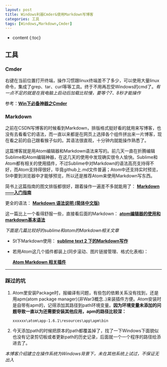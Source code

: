 ```yaml
---
layout: post
title: Windows利器Cmder&使用Markdown写博客
categories: 工具
tags: [Windows,Markdown,Cmder]
---
```


* content
{:toc}






## 工具

### Cmder

  右键在当前位置打开终端，操作习惯跟linux终端差不了多少，可以使用大量linux命令，集成了grep、tar、curl等等工具。终于不用再忍受Windows的cmd了。*有一点不足的就是在我电脑上启动后加载比较慢，要等个7、8秒才能操作*

  参考：**[Win下必备神器之Cmder](http://www.jeffjade.com/2016/01/13/2016-01-13-windows-software-cmder/)**

### Markdown

  之前在CSDN写博客的时候看到Markdown，排版格式挺好看的就用来写博客，也没有去看看它的语法，而一直以来都是在网页上选择各个组件拼出来一片博客，现在看之前的自己跟看猴子似的。其语法很直观，十分钟内就能操作熟悉了。

  这篇博客就是用Atom编辑器和Markdown语法来写的。前几天一直在折腾编辑Sublime和Atom编辑神器，在这几天的使用中发现确实很令人愉快。Sublime和Atom都有相关的使用插件，不过Sublime中对Markdown的语法高亮支持得不好，而Atom支持得很好，毕竟github上.md文件普遍；Atom中还支持实时预览，St中要到浏览器中才能够预览，所以还是推荐Atom来使用Markdown写东西。

  简书上这篇指南的图文排版都很好，跟着操作一遍差不多就能用了：  **[Markdown——入门指南](http://www.jianshu.com/p/1e402922ee32/)**

  更全的语法：
  **[Markdown 语法说明 (简体中文版)](http://www.appinn.com/markdown/#p)**

  这一篇比上一个看得舒服一些，直接看后面的Markdown：
  **[atom编辑器的使用和markdown基本语法](http://www.jianshu.com/p/f3fd881548ad)**

  *下面是几篇比较好的sublime和atom的Markdown相关文章*

  * St下Markdown使用：
  **[sublime text 2 下的Markdown写作](http://www.jianshu.com/p/378338f10263)**

  * 若用Atom这几个插件都装上(同步滚动、图片链接管理、格式化表格)：

    **[Atom Markdown 相关插件](https://segmentfault.com/a/1190000004271747)**

***

### 踩过的坑

1. Atom里安装Package时，报编译有问题，有些包的依赖关系没有找到，还是用apm(atom package manager)(非War3概念..)来装插件方便。Atom安装时是自带有apm的，记得添加其路径到path环境变量。**因为环境变量未添加的问题导致一直以为还需要安装其他应用，apm的路径比较深：**

    `xxxxxx\atom\app-1.6.1\resources\app\apm\bin`

2. 今天添加path的时候把原本的path都覆盖掉了，找了一下Windows下面貌似也没有记录剪切板或者更新path的历史记录，后面就一个一个程序的路径给添进去了。


 *本博客介绍建立在操作系统为Windows背景下，未在其他系统上试过，不保证无出入*
